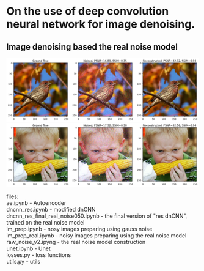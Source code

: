 # On the use of  deep convolution neural network for image denoising.
## Image denoising based the real noise model 



![Image alt](https://github.com/basil-77/bmstu_vkr/raw/main/pics/FINAL_dncnn_res_tt_05.png)  
![Image alt](https://github.com/basil-77/bmstu_vkr/raw/main/pics/FINAL_dncnn_res_val_05.png)

files:  
ae.ipynb - Autoencoder  
dncnn_res.ipynb - modified dnCNN  
dncnn_res_final_real_noise050.ipynb - the final version of "res dnCNN", trained on the real noise model  
im_prep.ipynb - nosy images preparing using gauss noise  
im_prep_real.ipynb - noisy images preparing using the real noise model  
raw_noise_v2.ipyng - the real noise model construction  
unet.ipynb - Unet  
losses.py - loss functions  
utils.py - utils  

